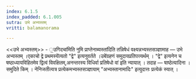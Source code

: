 ```yaml
---
index: 6.1.5
index_padded: 6.1.005
sutra: उभे अभ्यस्तम्
vritti: balamanorama

---
```

<<उभे अभ्यस्तम्>> - ॒उगिदचा॑मिति नुमि प्राप्तेनाब्यस्ता॑दिति तन्निषेधं वक्ष्यन्नभ्यस्तसञ्ज्ञामाह — उभे अभ्यस्तम् ।एकाचो द्वे प्रथमस्ये॑त्यतो "द्वे" इत्यनुवर्तते ।उबे॑ग्रहणं समुदायप्रतिपत्त्यर्थम् । "द्वे" इत्यनेन च षष्ठाध्यायविहितमेव द्वित्वं विवक्षितम्,अनन्तरस्य विधिर्वा प्रतिषेधो वा॑ इति न्यायात् । तदाह — षाष्ठेत्यादिना । समुदिते किम्  । नेनिजतीत्यत्र प्रत्येकमभ्यस्तसञ्ज्ञायाम् "अभ्यस्तानामादिः" इत्युदात्तः प्रत्येकं स्यात् । 